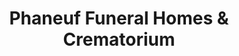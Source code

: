---
title: "Phaneuf Funeral Homes & Crematorium"
url: /manchester/phaneuf-funeral-homes-and-crematorium/
shop: funeral directors
---